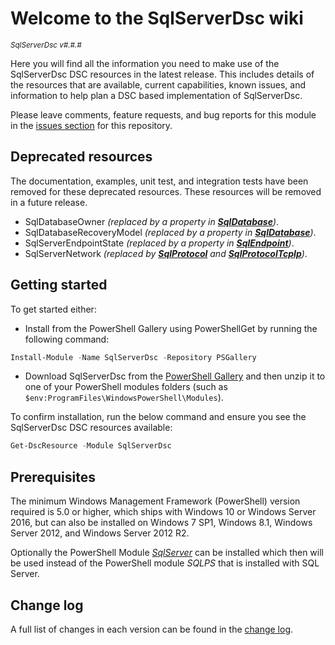 # Welcome to the SqlServerDsc wiki

<sup>*SqlServerDsc v#.#.#*</sup>

Here you will find all the information you need to make use of the SqlServerDsc
DSC resources in the latest release. This includes details of the resources
that are available, current capabilities, known issues, and information to
help plan a DSC based implementation of SqlServerDsc.

Please leave comments, feature requests, and bug reports for this module in
the [issues section](https://github.com/dsccommunity/SqlServerDsc/issues)
for this repository.

## Deprecated resources

The documentation, examples, unit test, and integration tests have been removed
for these deprecated resources. These resources will be removed
in a future release.

- SqlDatabaseOwner _(replaced by a property in [**SqlDatabase**](#sqldatabase))_.
- SqlDatabaseRecoveryModel _(replaced by a property in [**SqlDatabase**](#sqldatabase))_.
- SqlServerEndpointState _(replaced by a property in [**SqlEndpoint**](#sqlendpoint))_.
- SqlServerNetwork _(replaced by [**SqlProtocol**](#sqlprotocol) and_
  _[**SqlProtocolTcpIp**](#sqlprotocoltcpip))_.

## Getting started

To get started either:

- Install from the PowerShell Gallery using PowerShellGet by running the
  following command:

```powershell
Install-Module -Name SqlServerDsc -Repository PSGallery
```

- Download SqlServerDsc from the [PowerShell Gallery](https://www.powershellgallery.com/packages/SqlServerDsc)
  and then unzip it to one of your PowerShell modules folders (such as
  `$env:ProgramFiles\WindowsPowerShell\Modules`).

To confirm installation, run the below command and ensure you see the SqlServerDsc
DSC resources available:

```powershell
Get-DscResource -Module SqlServerDsc
```

## Prerequisites

The minimum Windows Management Framework (PowerShell) version required is 5.0
or higher, which ships with Windows 10 or Windows Server 2016,
but can also be installed on Windows 7 SP1, Windows 8.1, Windows Server 2012,
and Windows Server 2012 R2.

Optionally the PowerShell Module [_SqlServer_](https://www.powershellgallery.com/packages/SqlServer)
can be installed which then will be used instead of the PowerShell module
_SQLPS_ that is installed with SQL Server.

## Change log

A full list of changes in each version can be found in the [change log](https://github.com/dsccommunity/SqlServerDsc/blob/master/CHANGELOG.md).

